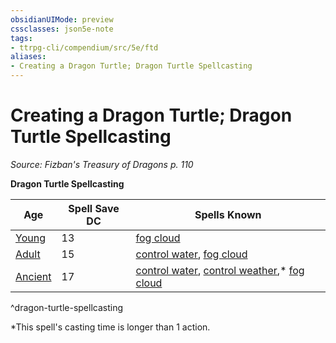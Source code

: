 ```yaml
---
obsidianUIMode: preview
cssclasses: json5e-note
tags:
- ttrpg-cli/compendium/src/5e/ftd
aliases:
- Creating a Dragon Turtle; Dragon Turtle Spellcasting
---
```

# Creating a Dragon Turtle; Dragon Turtle Spellcasting
*Source: Fizban's Treasury of Dragons p. 110* 

**Dragon Turtle Spellcasting**

| Age | Spell Save DC | Spells Known |
|-----|---------------|--------------|
| [Young](Інструменти%20ДМ/CLI/bestiary/dragon/young-dragon-turtle-ftd.md) | 13 | [fog cloud](Інструменти%20ДМ/CLI/spells/fog-cloud-xphb.md) |
| [Adult](Інструменти%20ДМ/CLI/bestiary/dragon/dragon-turtle-xmm.md) | 15 | [control water](Інструменти%20ДМ/CLI/spells/control-water-xphb.md), [fog cloud](Інструменти%20ДМ/CLI/spells/fog-cloud-xphb.md) |
| [Ancient](Інструменти%20ДМ/CLI/bestiary/dragon/ancient-dragon-turtle-ftd.md) | 17 | [control water](Інструменти%20ДМ/CLI/spells/control-water-xphb.md), [control weather](Інструменти%20ДМ/CLI/spells/control-weather-xphb.md),* [fog cloud](Інструменти%20ДМ/CLI/spells/fog-cloud-xphb.md) |
^dragon-turtle-spellcasting

*This spell's casting time is longer than 1 action.